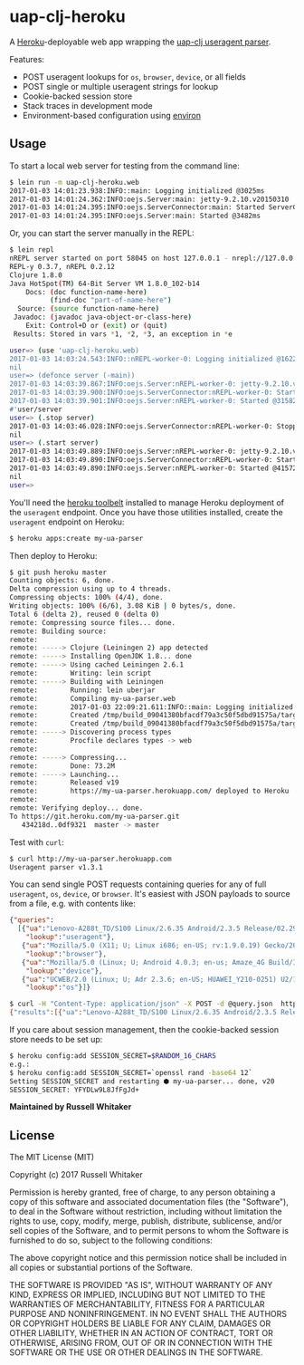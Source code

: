# uap-clj-heroku

A [Heroku](http://www.heroku.com)-deployable web app wrapping the [uap-clj useragent parser](https://github.com/russellwhitaker/uap-clj).

Features:
* POST useragent lookups for `os`, `browser`, `device`, or all fields
* POST single or multiple useragent strings for lookup
* Cookie-backed session store
* Stack traces in development mode
* Environment-based configuration using [environ](https://github.com/weavejester/environ)

## Usage

To start a local web server for testing from the command line:

```bash
$ lein run -m uap-clj-heroku.web
2017-01-03 14:01:23.938:INFO::main: Logging initialized @3025ms
2017-01-03 14:01:24.362:INFO:oejs.Server:main: jetty-9.2.10.v20150310
2017-01-03 14:01:24.395:INFO:oejs.ServerConnector:main: Started ServerConnector@8f62f9a{HTTP/1.1}{0.0.0.0:5000}
2017-01-03 14:01:24.395:INFO:oejs.Server:main: Started @3482ms
```

Or, you can start the server manually in the REPL:

```bash
$ lein repl
nREPL server started on port 58045 on host 127.0.0.1 - nrepl://127.0.0.1:58045
REPL-y 0.3.7, nREPL 0.2.12
Clojure 1.8.0
Java HotSpot(TM) 64-Bit Server VM 1.8.0_102-b14
    Docs: (doc function-name-here)
          (find-doc "part-of-name-here")
  Source: (source function-name-here)
 Javadoc: (javadoc java-object-or-class-here)
    Exit: Control+D or (exit) or (quit)
 Results: Stored in vars *1, *2, *3, an exception in *e

user=> (use 'uap-clj-heroku.web)
2017-01-03 14:03:24.543:INFO::nREPL-worker-0: Logging initialized @16226ms
nil
user=> (defonce server (-main))
2017-01-03 14:03:39.867:INFO:oejs.Server:nREPL-worker-0: jetty-9.2.10.v20150310
2017-01-03 14:03:39.900:INFO:oejs.ServerConnector:nREPL-worker-0: Started ServerConnector@1219e226{HTTP/1.1}{0.0.0.0:5000}
2017-01-03 14:03:39.901:INFO:oejs.Server:nREPL-worker-0: Started @31582ms
#'user/server
user=> (.stop server)
2017-01-03 14:03:46.028:INFO:oejs.ServerConnector:nREPL-worker-0: Stopped ServerConnector@1219e226{HTTP/1.1}{0.0.0.0:5000}
nil
user=> (.start server)
2017-01-03 14:03:49.889:INFO:oejs.Server:nREPL-worker-0: jetty-9.2.10.v20150310
2017-01-03 14:03:49.890:INFO:oejs.ServerConnector:nREPL-worker-0: Started ServerConnector@1219e226{HTTP/1.1}{0.0.0.0:5000}
2017-01-03 14:03:49.890:INFO:oejs.Server:nREPL-worker-0: Started @41572ms
nil
user=>
```

You'll need the [heroku toolbelt](https://toolbelt.herokuapp.com) installed to manage Heroku deployment of the `useragent` endpoint. Once you have those utilities installed, create the `useragent` endpoint on Heroku:

```bash
$ heroku apps:create my-ua-parser
```

Then deploy to Heroku:

```bash
$ git push heroku master
Counting objects: 6, done.
Delta compression using up to 4 threads.
Compressing objects: 100% (4/4), done.
Writing objects: 100% (6/6), 3.08 KiB | 0 bytes/s, done.
Total 6 (delta 2), reused 0 (delta 0)
remote: Compressing source files... done.
remote: Building source:
remote:
remote: -----> Clojure (Leiningen 2) app detected
remote: -----> Installing OpenJDK 1.8... done
remote: -----> Using cached Leiningen 2.6.1
remote:        Writing: lein script
remote: -----> Building with Leiningen
remote:        Running: lein uberjar
remote:        Compiling my-ua-parser.web
remote:        2017-01-03 22:09:21.611:INFO::main: Logging initialized @6818ms
remote:        Created /tmp/build_09041380bfacdf79a3c50f5dbd91575a/target/my-ua-parser-1.0.0.jar
remote:        Created /tmp/build_09041380bfacdf79a3c50f5dbd91575a/target/my-ua-parser-standalone.jar
remote: -----> Discovering process types
remote:        Procfile declares types -> web
remote:
remote: -----> Compressing...
remote:        Done: 73.2M
remote: -----> Launching...
remote:        Released v19
remote:        https://my-ua-parser.herokuapp.com/ deployed to Heroku
remote:
remote: Verifying deploy... done.
To https://git.heroku.com/my-ua-parser.git
   434218d..0df9321  master -> master
```

Test with `curl`:

```bash
$ curl http://my-ua-parser.herokuapp.com
Useragent parser v1.3.1
```

You can send single POST requests containing queries for any of full `useragent`, `os`, `device`, or `browser`. It's easiest with JSON payloads to source from a file, e.g. with contents like:

```JSON
{"queries":
  [{"ua":"Lenovo-A288t_TD/S100 Linux/2.6.35 Android/2.3.5 Release/02.29.2012 Browser/AppleWebkit533.1 Mobile Safari/533.1 FlyFlow/1.4",
    "lookup":"useragent"},
   {"ua":"Mozilla/5.0 (X11; U; Linux i686; en-US; rv:1.9.0.19) Gecko/2010031218 FreeBSD/i386 Firefox/3.0.19,gzip(gfe),gzip(gfe)",
    "lookup":"browser"},
   {"ua":"Mozilla/5.0 (Linux; U; Android 4.0.3; en-us; Amaze_4G Build/IML74K) AppleWebKit/534.30 (KHTML, like Gecko) Version/4.0 Mobile Safari/534.30",
    "lookup":"device"},
   {"ua":"UCWEB/2.0 (Linux; U; Adr 2.3.6; en-US; HUAWEI_Y210-0251) U2/1.0.0 UCBrowser/8.6.0.318 U2/1.0.0 Mobile",
    "lookup":"os"}]}
```

```bash
$ curl -H "Content-Type: application/json" -X POST -d @query.json  http://my-ua-parser.herokuapp.com/useragent
{"results":[{"ua":"Lenovo-A288t_TD/S100 Linux/2.6.35 Android/2.3.5 Release/02.29.2012 Browser/AppleWebkit533.1 Mobile Safari/533.1 FlyFlow/1.4","browser":{"family":"Baidu Explorer","major":"1","minor":"4","patch":""},"os":{"family":"Android","major":"2","minor":"3","patch":"5","patch_minor":""},"device":{"family":"Lenovo A288t_TD","brand":"Lenovo","model":"A288t_TD"}},{"browser":{"family":"Firefox","major":"3","minor":"0","patch":"19"},"ua":"Mozilla/5.0 (X11; U; Linux i686; en-US; rv:1.9.0.19) Gecko/2010031218 FreeBSD/i386 Firefox/3.0.19,gzip(gfe),gzip(gfe)"},{"device":{"family":"HTC Amaze 4G","brand":"HTC","model":"Amaze 4G"},"ua":"Mozilla/5.0 (Linux; U; Android 4.0.3; en-us; Amaze_4G Build/IML74K) AppleWebKit/534.30 (KHTML, like Gecko) Version/4.0 Mobile Safari/534.30"},{"os":{"family":"Android","major":"2","minor":"3","patch":"6","patch_minor":""},"ua":"UCWEB/2.0 (Linux; U; Adr 2.3.6; en-US; HUAWEI_Y210-0251) U2/1.0.0 UCBrowser/8.6.0.318 U2/1.0.0 Mobile"}]}
```

If you care about session management, then the cookie-backed session store needs to be set up:

```bash
$ heroku config:add SESSION_SECRET=$RANDOM_16_CHARS
e.g.:
$ heroku config:add SESSION_SECRET=`openssl rand -base64 12`
Setting SESSION_SECRET and restarting ⬢ my-ua-parser... done, v20
SESSION_SECRET: YFYDLw9L8JfFgJd+
```

__Maintained by Russell Whitaker__

## License

The MIT License (MIT)

Copyright (c) 2017 Russell Whitaker

Permission is hereby granted, free of charge, to any person obtaining a copy
of this software and associated documentation files (the "Software"), to deal
in the Software without restriction, including without limitation the rights
to use, copy, modify, merge, publish, distribute, sublicense, and/or sell
copies of the Software, and to permit persons to whom the Software is
furnished to do so, subject to the following conditions:

The above copyright notice and this permission notice shall be included in
all copies or substantial portions of the Software.

THE SOFTWARE IS PROVIDED "AS IS", WITHOUT WARRANTY OF ANY KIND, EXPRESS OR
IMPLIED, INCLUDING BUT NOT LIMITED TO THE WARRANTIES OF MERCHANTABILITY,
FITNESS FOR A PARTICULAR PURPOSE AND NONINFRINGEMENT. IN NO EVENT SHALL THE
AUTHORS OR COPYRIGHT HOLDERS BE LIABLE FOR ANY CLAIM, DAMAGES OR OTHER
LIABILITY, WHETHER IN AN ACTION OF CONTRACT, TORT OR OTHERWISE, ARISING FROM,
OUT OF OR IN CONNECTION WITH THE SOFTWARE OR THE USE OR OTHER DEALINGS IN
THE SOFTWARE.
